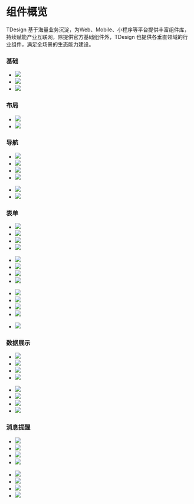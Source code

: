 # 组件概览

TDesign 基于海量业务沉淀，为Web、Mobile、小程序等平台提供丰富组件库，持续赋能产业互联网，除提供官方基础组件外，TDesign 也提供各垂直领域的行业组件，满足全场景的生态能力建设。

<h3 data-num="3">基础</h3>

<ul class="image-group">
  <li class="item">
    <img src="https://tdesign.gtimg.com/site/doc/doc-alert.png" />
  </li>
  <li class="item">
    <img src="https://tdesign.gtimg.com/site/doc/doc-divider.png" />
  </li>
  <li class="item">
    <img src="https://tdesign.gtimg.com/site/doc/doc-icon.png" />
  </li>
</ul>

<h3 data-num="2">布局</h3>

<ul class="image-group">
  <li class="item">
    <img src="https://tdesign.gtimg.com/site/doc/doc-grid.png" />
  </li>
  <li class="item">
    <img src="https://tdesign.gtimg.com/site/doc/doc-layout.png" />
  </li>
</ul>

<h3 data-num="6">导航</h3>

<ul class="image-group">
  <li class="item">
    <img src="https://tdesign.gtimg.com/site/doc/doc-anchor.png" />
  </li>
  <li class="item">
    <img src="https://tdesign.gtimg.com/site/doc/doc-breadcrumb.png" />
  </li>
  <li class="item">
    <img src="https://tdesign.gtimg.com/site/doc/doc-menu.png" />
  </li>
  <li class="item">
    <img src="https://tdesign.gtimg.com/site/doc/doc-pagination.png" />
  </li>
</ul>

<ul class="image-group">
  <li class="item">
    <img src="https://tdesign.gtimg.com/site/doc/doc-steps.png" />
  </li>
  <li class="item">
    <img src="https://tdesign.gtimg.com/site/doc/doc-tabs.png" />
  </li>
</ul>

<h3 data-num="13">表单</h3>

<ul class="image-group">
  <li class="item">
    <img src="https://tdesign.gtimg.com/site/doc/doc-checkbox.png" />
  </li>
  <li class="item">
    <img src="https://tdesign.gtimg.com/site/doc/doc-form.png" />
  </li>
  <li class="item">
    <img src="https://tdesign.gtimg.com/site/doc/doc-input.png" />
  </li>
  <li class="item">
    <img src="https://tdesign.gtimg.com/site/doc/doc-inputnumber.png" />
  </li>
</ul>

<ul class="image-group">
  <li class="item">
    <img src="https://tdesign.gtimg.com/site/doc/doc-radio.png" />
  </li>
  <li class="item">
    <img src="https://tdesign.gtimg.com/site/doc/doc-dropdown.png" />
  </li>
  <li class="item">
    <img src="https://tdesign.gtimg.com/site/doc/doc-select.png" />
  </li>
  <li class="item">
    <img src="https://tdesign.gtimg.com/site/doc/doc-switch.png" />
  </li>
</ul>

<ul class="image-group">
  <li class="item">
    <img src="https://tdesign.gtimg.com/site/doc/doc-timepicker.png" />
  </li>
  <li class="item">
    <img src="https://tdesign.gtimg.com/site/doc/doc-datepicker.png" />
  </li>
  <li class="item">
    <img src="https://tdesign.gtimg.com/site/doc/doc-transfer.png" />
  </li>
  <li class="item">
    <img src="https://tdesign.gtimg.com/site/doc/doc-upload.png" />
  </li>
</ul>

<ul class="image-group">
  <li class="item">
    <img src="https://tdesign.gtimg.com/site/doc/doc-treeselect.png" />
  </li>
</ul>

<h3 data-num="8">数据展示</h3>

<ul class="image-group">
  <li class="item">
    <img src="https://tdesign.gtimg.com/site/doc/doc-badge.png" />
  </li>
  <li class="item">
    <img src="https://tdesign.gtimg.com/site/doc/doc-calendar.png" />
  </li>
  <li class="item">
    <img src="https://tdesign.gtimg.com/site/doc/doc-list.png" />
  </li>
  <li class="item">
    <img src="https://tdesign.gtimg.com/site/doc/doc-progress.png" />
  </li>
</ul>

<ul class="image-group">
  <li class="item">
    <img src="https://tdesign.gtimg.com/site/doc/doc-table.png" />
  </li>
  <li class="item">
    <img src="https://tdesign.gtimg.com/site/doc/doc-tag.png" />
  </li>
  <li class="item">
    <img src="https://tdesign.gtimg.com/site/doc/doc-tooltip.png" />
  </li>
  <li class="item">
    <img src="https://tdesign.gtimg.com/site/doc/doc-tree.png" />
  </li>
</ul>

<h3 data-num="8">消息提醒</h3>

<ul class="image-group">
  <li class="item">
    <img src="https://tdesign.gtimg.com/site/doc/doc-alert.png" />
  </li>
  <li class="item">
    <img src="https://tdesign.gtimg.com/site/doc/doc-dialog.png" />
  </li>
  <li class="item">
    <img src="https://tdesign.gtimg.com/site/doc/doc-drawer.png" />
  </li>
  <li class="item">
    <img src="https://tdesign.gtimg.com/site/doc/doc-loading.png" />
  </li>
</ul>

<ul class="image-group">
  <li class="item">
    <img src="https://tdesign.gtimg.com/site/doc/doc-message.png" />
  </li>
  <li class="item">
    <img src="https://tdesign.gtimg.com/site/doc/doc-notification.png" />
  </li>
  <li class="item">
    <img src="https://tdesign.gtimg.com/site/doc/doc-popconfirm.png" />
  </li>
  <li class="item">
    <img src="https://tdesign.gtimg.com/site/doc/doc-popup.png" />
  </li>
</ul>